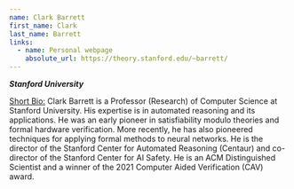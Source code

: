 ```yaml
---
name: Clark Barrett
first_name: Clark
last_name: Barrett
links:
  - name: Personal webpage
    absolute_url: https://theory.stanford.edu/~barrett/
---
```

_**Stanford University**_

<ins>Short Bio:</ins>
Clark Barrett is a Professor (Research) of Computer Science at Stanford University.  His expertise is in automated reasoning and its applications.  He was an early pioneer in satisfiability modulo theories and formal hardware verification.  More recently, he has also pioneered techniques for applying formal methods to neural networks.  He is the director of the Stanford Center for Automated Reasoning (Centaur) and co-director of the Stanford Center for AI Safety.  He is an ACM Distinguished Scientist and a winner of the 2021 Computer Aided Verification (CAV) award.
